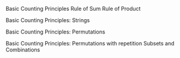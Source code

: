 Basic Counting Principles
Rule of Sum
Rule of Product

Basic Counting Principles: Strings

Basic Counting Principles: Permutations

Basic Counting Principles: Permutations with repetition
Subsets and Combinations